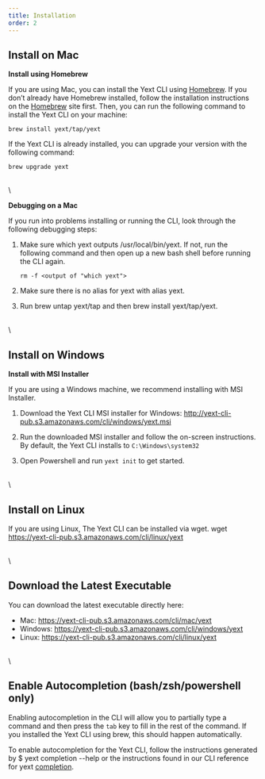 ```yaml
---
title: Installation
order: 2
---
```


## Install on Mac

**Install using Homebrew**

If you are using Mac, you can install the Yext CLI using [Homebrew](https://brew.sh/). If you don’t already have Homebrew installed, follow the installation instructions on the [Homebrew](https://brew.sh/) site first. Then, you can run the following command to install the Yext CLI on your machine: 

```cli
brew install yext/tap/yext
```


If the Yext CLI is already installed, you can upgrade your version with the following command:

```cli
brew upgrade yext
```

\
\

**Debugging on a Mac**

If you run into problems installing or running the CLI, look through the following debugging steps:

1. Make sure which yext outputs /usr/local/bin/yext. If not, run the following command and then open up a new bash shell before running the CLI again.
        
    ```cli
    rm -f <output of "which yext"> 
    ```

2. Make sure there is no alias for yext with alias yext.
    
3. Run brew untap yext/tap and then brew install yext/tap/yext.

\
\


## Install on Windows

**Install with MSI Installer**

If you are using a Windows machine, we recommend installing with MSI Installer. 

1. Download the Yext CLI MSI installer for Windows: http://yext-cli-pub.s3.amazonaws.com/cli/windows/yext.msi

2. Run the downloaded MSI installer and follow the on-screen instructions. By default, the Yext CLI installs to `C:\Windows\system32`

3. Open Powershell and run `yext init` to get started.

\
\

## Install on Linux

If you are using Linux, The Yext CLI can be installed via wget.
wget https://yext-cli-pub.s3.amazonaws.com/cli/linux/yext

\
\


## Download the Latest Executable

You can download the latest executable directly here: 

* Mac: https://yext-cli-pub.s3.amazonaws.com/cli/mac/yext
* Windows: https://yext-cli-pub.s3.amazonaws.com/cli/windows/yext
* Linux: https://yext-cli-pub.s3.amazonaws.com/cli/linux/yext

\
\


## Enable Autocompletion (bash/zsh/powershell only)

Enabling autocompletion in the CLI will allow you to partially type a command and then press the `tab` key to fill in the rest of the command. If you installed the Yext CLI using brew, this should happen automatically. 

To enable autocompletion for the Yext CLI, follow the instructions generated by  $ yext completion --help or the instructions found in our CLI reference for yext [completion](https://hitchhikers.yext.com/docs/cli/universal-command-group/completion/).